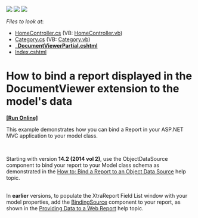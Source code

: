 <!-- default badges list -->
![](https://img.shields.io/endpoint?url=https://codecentral.devexpress.com/api/v1/VersionRange/128596312/13.2.5%2B)
[![](https://img.shields.io/badge/Open_in_DevExpress_Support_Center-FF7200?style=flat-square&logo=DevExpress&logoColor=white)](https://supportcenter.devexpress.com/ticket/details/E5023)
[![](https://img.shields.io/badge/📖_How_to_use_DevExpress_Examples-e9f6fc?style=flat-square)](https://docs.devexpress.com/GeneralInformation/403183)
<!-- default badges end -->
<!-- default file list -->
*Files to look at*:

* [HomeController.cs](./CS/E5023/Controllers/HomeController.cs) (VB: [HomeController.vb](./VB/E5023/Controllers/HomeController.vb))
* [Category.cs](./CS/E5023/Models/Category.cs) (VB: [Category.vb](./VB/E5023/Models/Category.vb))
* **[_DocumentViewerPartial.cshtml](./CS/E5023/Views/Home/_DocumentViewerPartial.cshtml)**
* [Index.cshtml](./CS/E5023/Views/Home/Index.cshtml)
<!-- default file list end -->
# How to bind a report displayed in the DocumentViewer extension to the model's data
<!-- run online -->
**[[Run Online]](https://codecentral.devexpress.com/e5023)**
<!-- run online end -->


<p>This example demonstrates how you can bind a Report in your ASP.NET MVC application to your model class.</p>
<p><strong> </strong></p>
<p>Starting with version <strong>14.2 (2014 vol 2)</strong>, use the ObjectDataSource component to bind your report to your Model class schema as demonstrated in the <a href="https://documentation.devexpress.com/#XtraReports/CustomDocument17784">How to: Bind a Report to an Object Data Source</a> help topic.<br /><br /></p>
<p>In <strong>earlier</strong> versions, to populate the XtraReport Field List window with your model properties, add the <a href="http://msdn.microsoft.com/en-us/library/system.windows.forms.bindingsource%28v=vs.100%29.aspx">BindingSource</a> component to your report, as shown in the <a href="http://documentation.devexpress.com/#XtraReports/CustomDocument5194">Providing Data to a Web Report</a> help topic.</p>

<br/>


